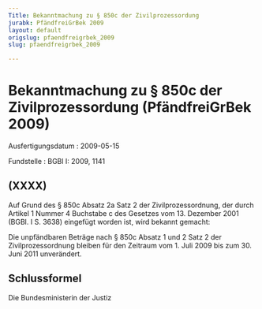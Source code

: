 ```yaml
---
Title: Bekanntmachung zu § 850c der Zivilprozessordung
jurabk: PfändfreiGrBek 2009
layout: default
origslug: pfaendfreigrbek_2009
slug: pfaendfreigrbek_2009

---
```


# Bekanntmachung zu § 850c der Zivilprozessordung (PfändfreiGrBek 2009)

Ausfertigungsdatum
:   2009-05-15

Fundstelle
:   BGBl I: 2009, 1141


## (XXXX)

Auf Grund des § 850c Absatz 2a Satz 2 der Zivilprozessordnung, der
durch Artikel 1 Nummer 4 Buchstabe c des Gesetzes vom 13. Dezember
2001 (BGBl. I S. 3638) eingefügt worden ist, wird bekannt gemacht:

Die unpfändbaren Beträge nach § 850c Absatz 1 und 2 Satz 2 der
Zivilprozessordnung bleiben für den Zeitraum vom 1. Juli 2009 bis zum
30\. Juni 2011 unverändert.


## Schlussformel

Die Bundesministerin der Justiz


